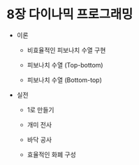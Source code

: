 # 8장 다이나믹 프로그래밍
* 이론
  + 비효율적인 피보나치 수열 구현

  + 피보나치 수열 (Top-bottom)

  + 피보나치 수열 (Bottom-top)
* 실전
  + 1로 만들기
  + 개미 전사

  + 바닥 공사

  + 효율적인 화폐 구성
